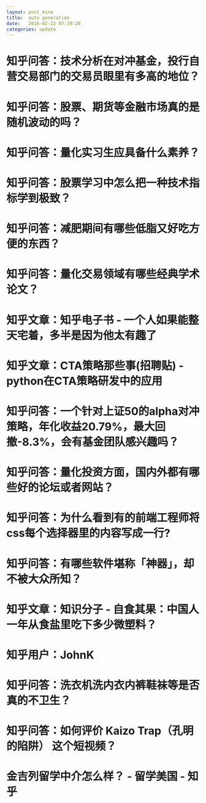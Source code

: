```yaml
---
layout: post_mine
title:  auto generation
date:   2016-02-22 07:19:20
categories: update
---
```


# 知乎问答：技术分析在对冲基金，投行自营交易部门的交易员眼里有多高的地位？

# 知乎问答：股票、期货等金融市场真的是随机波动的吗？

# 知乎问答：量化实习生应具备什么素养？

# 知乎问答：股票学习中怎么把一种技术指标学到极致？

# 知乎问答：减肥期间有哪些低脂又好吃方便的东西？

# 知乎问答：量化交易领域有哪些经典学术论文？

# 知乎文章：知乎电子书 - 一个人如果能整天宅着，多半是因为他太有趣了

# 知乎文章：CTA策略那些事(招聘贴) - python在CTA策略研发中的应用

# 知乎问答：一个针对上证50的alpha对冲策略，年化收益20.79%，最大回撤-8.3%，会有基金团队感兴趣吗？

# 知乎问答：量化投资方面，国内外都有哪些好的论坛或者网站？

# 知乎问答：为什么看到有的前端工程师将css每个选择器里的内容写成一行?

# 知乎问答：有哪些软件堪称「神器」，却不被大众所知？

# 知乎文章：知识分子 - 自食其果：中国人一年从食盐里吃下多少微塑料？

# 知乎用户：JohnK

# 知乎问答：洗衣机洗内衣内裤鞋袜等是否真的不卫生？

# 知乎问答：如何评价 Kaizo Trap（孔明的陷阱） 这个短视频？

# 金吉列留学中介怎么样？ - 留学美国 - 知乎

